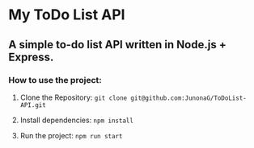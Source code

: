 # My ToDo List API

## A simple to-do list API written in Node.js + Express.

### How to use the project:

1. Clone the Repository: `git clone git@github.com:JunonaG/ToDoList-API.git`

2. Install dependencies: `npm install`

3. Run the project: `npm run start`
